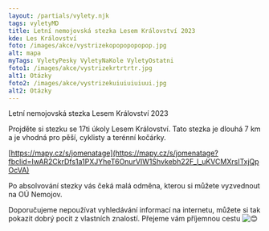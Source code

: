 ```yaml
---
layout: /partials/vylety.njk
tags: vyletyMD
title: Letní nemojovská stezka Lesem Království 2023
kde: Les Království
foto: /images/akce/vystrizekopopopopopop.jpg
alt: mapa
myTags: VyletyPesky VyletyNaKole VyletyOstatni
foto1: /images/akce/vystrizekrtrtrtr.jpg
alt1: Otázky
foto2: /images/akce/vystrizekuiuiuiuiuui.jpg
alt2: Otázky
---
```

<!--StartFragment-->

Letní nemojovská stezka Lesem Království 2023

Projděte si stezku se 17ti úkoly Lesem Království. Tato stezka je dlouhá 7 km a je vhodná pro pěší, cyklisty a [](<>)terénní kočárky.

[https://mapy.cz/s/jomenatage](https://mapy.cz/s/jomenatage?fbclid=IwAR2CkrDfs1a1PXJYheT6OnurVIW1Shvkebh22F_l_uKVCMXrsITxjQpOcVA)

Po absolvování stezky vás čeká malá odměna, kterou si můžete vyzvednout na OÚ Nemojov.

Doporučujeme nepoužívat vyhledávání informací na internetu, můžete si tak pokazit dobrý pocit z vlastních znalostí. Přejeme vám příjemnou cestu ![😊](https://static.xx.fbcdn.net/images/emoji.php/v9/t7f/1/16/1f60a.png)

<!--EndFragment-->